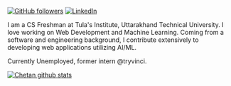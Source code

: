 <!---
Please consider starring the repo if you find this useful in any manner
or use it.
-->

<!---[![Twitter Follow](https://img.shields.io/twitter/follow/rishit_dagli?style=social)](https://twitter.com/intent/follow?screen_name=rishit_dagli) -->
[![GitHub followers](https://img.shields.io/github/followers/negimox?label=Follow&style=social)](https://github.com/negimox) 
[![LinkedIn](https://img.shields.io/badge/LinkedIn-Connect-blue)](https://www.linkedin.com/in/negimox/) 

I am a CS Freshman at Tula's Institute, Uttarakhand Technical University. I love working on Web Development and Machine Learning. Coming from a software and engineering background, I contribute extensively to developing web applications utilizing AI/ML.

Currently Unemployed, former intern @tryvinci.

[![Chetan github stats](https://github-readme-stats.vercel.app/api?username=negimox&show_icons=true&title_color=fff&icon_color=79ff97&text_color=9f9f9f&bg_color=151515&count_private=true)](https://github.com/negimox)
